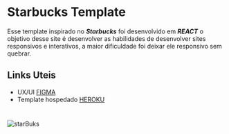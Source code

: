 # Starbucks Template

Esse template inspirado no ***Starbucks*** foi desenvolvido em ***REACT*** o objetivo desse site é desenvolver as habilidades de desenvolver sites responsivos e interativos, a maior dificuldade foi deixar ele responsivo sem quebrar.

## Links Uteis
- UX/UI [FIGMA](https://www.figma.com/file/Dq0KEqkwIMedfMBXGy7CmC/Untitled?node-id=0%3A1)
- Template hospedado [HEROKU](https://starbucks3.herokuapp.com/)



#
![starBuks](https://user-images.githubusercontent.com/110024369/197395404-def3766b-fa9d-465d-b025-98fc4c515913.png)


